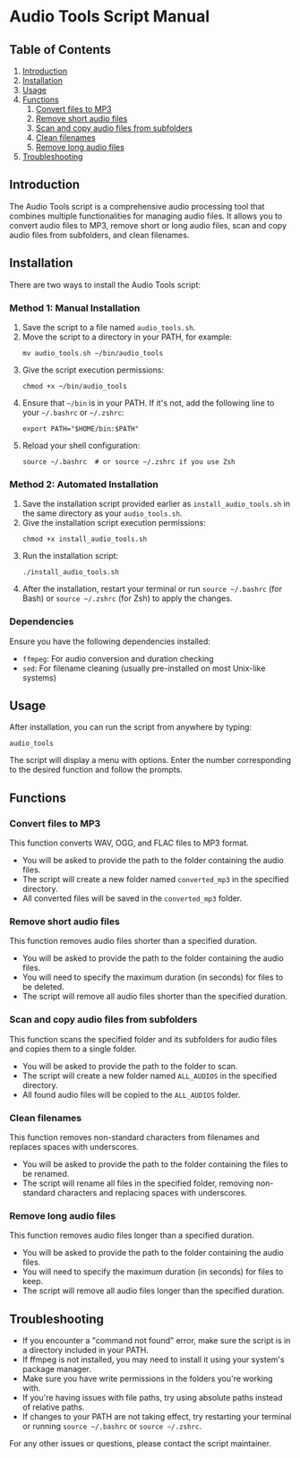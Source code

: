 # Audio Tools Script Manual

## Table of Contents
1. [Introduction](#introduction)
2. [Installation](#installation)
3. [Usage](#usage)
4. [Functions](#functions)
   1. [Convert files to MP3](#convert-files-to-mp3)
   2. [Remove short audio files](#remove-short-audio-files)
   3. [Scan and copy audio files from subfolders](#scan-and-copy-audio-files-from-subfolders)
   4. [Clean filenames](#clean-filenames)
   5. [Remove long audio files](#remove-long-audio-files)
5. [Troubleshooting](#troubleshooting)

## Introduction

The Audio Tools script is a comprehensive audio processing tool that combines multiple functionalities for managing audio files. It allows you to convert audio files to MP3, remove short or long audio files, scan and copy audio files from subfolders, and clean filenames.

## Installation

There are two ways to install the Audio Tools script:

### Method 1: Manual Installation

1. Save the script to a file named `audio_tools.sh`.
2. Move the script to a directory in your PATH, for example:
   ```
   mv audio_tools.sh ~/bin/audio_tools
   ```
3. Give the script execution permissions:
   ```
   chmod +x ~/bin/audio_tools
   ```
4. Ensure that `~/bin` is in your PATH. If it's not, add the following line to your `~/.bashrc` or `~/.zshrc`:
   ```
   export PATH="$HOME/bin:$PATH"
   ```
5. Reload your shell configuration:
   ```
   source ~/.bashrc  # or source ~/.zshrc if you use Zsh
   ```

### Method 2: Automated Installation

1. Save the installation script provided earlier as `install_audio_tools.sh` in the same directory as your `audio_tools.sh`.
2. Give the installation script execution permissions:
   ```
   chmod +x install_audio_tools.sh
   ```
3. Run the installation script:
   ```
   ./install_audio_tools.sh
   ```
4. After the installation, restart your terminal or run `source ~/.bashrc` (for Bash) or `source ~/.zshrc` (for Zsh) to apply the changes.

### Dependencies

Ensure you have the following dependencies installed:
- `ffmpeg`: For audio conversion and duration checking
- `sed`: For filename cleaning (usually pre-installed on most Unix-like systems)

## Usage

After installation, you can run the script from anywhere by typing:

```
audio_tools
```

The script will display a menu with options. Enter the number corresponding to the desired function and follow the prompts.

## Functions

### Convert files to MP3

This function converts WAV, OGG, and FLAC files to MP3 format.

- You will be asked to provide the path to the folder containing the audio files.
- The script will create a new folder named `converted_mp3` in the specified directory.
- All converted files will be saved in the `converted_mp3` folder.

### Remove short audio files

This function removes audio files shorter than a specified duration.

- You will be asked to provide the path to the folder containing the audio files.
- You will need to specify the maximum duration (in seconds) for files to be deleted.
- The script will remove all audio files shorter than the specified duration.

### Scan and copy audio files from subfolders

This function scans the specified folder and its subfolders for audio files and copies them to a single folder.

- You will be asked to provide the path to the folder to scan.
- The script will create a new folder named `ALL_AUDIOS` in the specified directory.
- All found audio files will be copied to the `ALL_AUDIOS` folder.

### Clean filenames

This function removes non-standard characters from filenames and replaces spaces with underscores.

- You will be asked to provide the path to the folder containing the files to be renamed.
- The script will rename all files in the specified folder, removing non-standard characters and replacing spaces with underscores.

### Remove long audio files

This function removes audio files longer than a specified duration.

- You will be asked to provide the path to the folder containing the audio files.
- You will need to specify the maximum duration (in seconds) for files to keep.
- The script will remove all audio files longer than the specified duration.

## Troubleshooting

- If you encounter a "command not found" error, make sure the script is in a directory included in your PATH.
- If ffmpeg is not installed, you may need to install it using your system's package manager.
- Make sure you have write permissions in the folders you're working with.
- If you're having issues with file paths, try using absolute paths instead of relative paths.
- If changes to your PATH are not taking effect, try restarting your terminal or running `source ~/.bashrc` or `source ~/.zshrc`.

For any other issues or questions, please contact the script maintainer.
